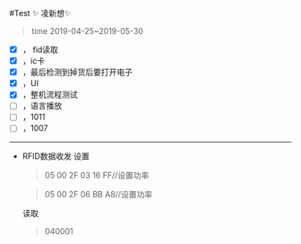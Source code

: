 #Test
:sparkles: 凌新想:sparkles: 
> time 2019-04-25~2019-05-30
- [x] ， fid读取
- [x] ，ic卡
- [x] ，最后检测到掉货后要打开电子
- [x] ，UI
- [x] ，整机流程测试
- [ ] ，语言播放
- [ ] ，1011
- [ ] ，1007
--------
* RFID数据收发
  设置
  > 05 00 2F 03 16 FF//设置功率
  
  > 05 00 2F 06 BB A8//设置功率
   
     读取
    > 040001
